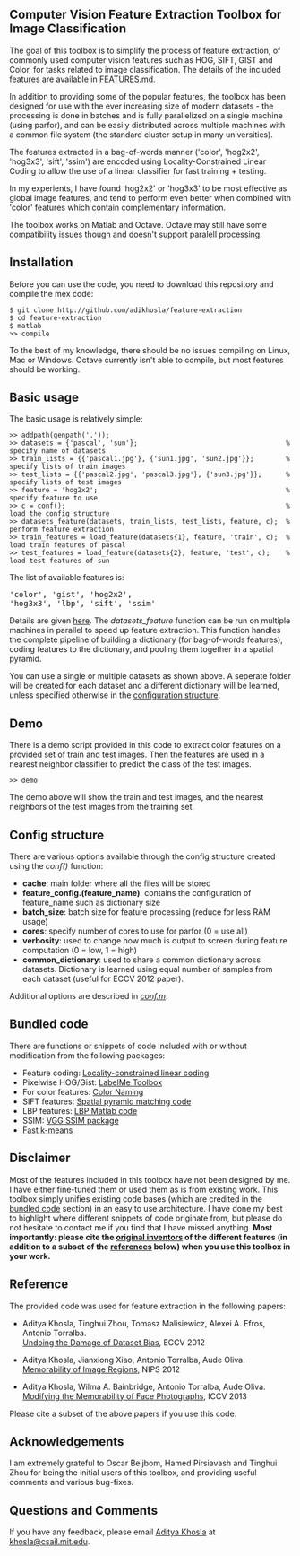 Computer Vision Feature Extraction Toolbox for Image Classification
-------------------------------------------------------------------

The goal of this toolbox is to simplify the process of feature extraction, of commonly used computer vision features such as HOG, SIFT, GIST and Color, for tasks related to image classification. The details of the included features are available in <a href="FEATURES.md">FEATURES.md</a>.

In addition to providing some of the popular features, the toolbox has been designed for use with the ever increasing size of modern datasets - the processing is done in batches and is fully parallelized on a single machine (using parfor), and can be easily distributed across multiple machines with a common file system (the standard cluster setup in many universities).

The features extracted in a bag-of-words manner ('color', 'hog2x2', 'hog3x3', 'sift', 'ssim') are encoded using Locality-Constrained Linear Coding to allow the use of a linear classifier for fast training + testing.

In my experients, I have found 'hog2x2' or 'hog3x3' to be most effective as global image features, and tend to perform even better when combined with 'color' features which contain complementary information.

The toolbox works on Matlab and Octave. Octave may still have some compatibility issues though and doesn't
support paralell processing.

Installation
------------
Before you can use the code, you need to download this repository and compile the mex code:

    $ git clone http://github.com/adikhosla/feature-extraction
    $ cd feature-extraction
    $ matlab
    >> compile
    
To the best of my knowledge, there should be no issues compiling on Linux, Mac or Windows.
Octave currently isn't able to compile, but most features should be working.

Basic usage
-----------

The basic usage is relatively simple:
    
    >> addpath(genpath('.'));
    >> datasets = {'pascal', 'sun'};                                     % specify name of datasets
    >> train_lists = {{'pascal1.jpg'}, {'sun1.jpg', 'sun2.jpg'}};        % specify lists of train images
    >> test_lists = {{'pascal2.jpg', 'pascal3.jpg'}, {'sun3.jpg'}};      % specify lists of test images
    >> feature = 'hog2x2';                                               % specify feature to use 
    >> c = conf();                                                       % load the config structure
    >> datasets_feature(datasets, train_lists, test_lists, feature, c);  % perform feature extraction
    >> train_features = load_feature(datasets{1}, feature, 'train', c);  % load train features of pascal
    >> test_features = load_feature(datasets{2}, feature, 'test', c);    % load test features of sun

The list of available features is: <pre>'color', 'gist', 'hog2x2', 'hog3x3', 'lbp', 'sift', 'ssim'</pre> 

Details are given <a href="FEATURES.md">here</a>. The <i>datasets_feature</i> function can be run on multiple machines in parallel to speed up feature extraction. This function handles the complete pipeline of building a dictionary (for bag-of-words features), coding features to the dictionary, and pooling them together in a spatial pyramid.

You can use a single or multiple datasets as shown above. A seperate folder will be created for each dataset and a different dictionary will be learned, unless specified otherwise in the <a href="#config-structure">configuration structure</a>.

Demo
----

There is a demo script provided in this code to extract color features on a provided set of train and test images. Then the features are used in a nearest neighbor classifier to predict the class of the test images.

    >> demo

The demo above will show the train and test images, and the nearest neighbors of the test images from the training set.

Config structure
----------------

There are various options available through the config structure created using the <i>conf()</i> function:
 - <b>cache</b>: main folder where all the files will be stored
 - <b>feature_config.(feature_name)</b>: contains the configuration of feature_name such as dictionary size
 - <b>batch_size</b>: batch size for feature processing (reduce for less RAM usage)
 - <b>cores</b>: specify number of cores to use for parfor (0 = use all)
 - <b>verbosity</b>: used to change how much is output to screen during feature computation (0 = low, 1 = high)
 - <b>common_dictionary</b>: used to share a common dictionary across datasets. Dictionary is learned using equal number of samples from each dataset (useful for ECCV 2012 paper).

Additional options are described in <i><a href="util/conf.m">conf.m</a></i>.

Bundled code
------------
There are functions or snippets of code included with or without modification from the following packages:
 - Feature coding: <a href="http://www.ifp.illinois.edu/~jyang29/codes/CVPR10-LLC.rar">Locality-constrained linear coding</a>
 - Pixelwise HOG/Gist: <a href="http://labelme.csail.mit.edu/LabelMeToolbox/LabelMeToolbox.zip">LabelMe Toolbox</a>
 - For color features: <a href="http://lear.inrialpes.fr/people/vandeweijer/code/ColorNaming.tar">Color Naming</a>
 - SIFT features: <a href="http://www.cs.illinois.edu/homes/slazebni/research/SpatialPyramid.zip">Spatial pyramid matching code</a>
 - LBP features: <a href="http://www.cse.oulu.fi/CMV/Downloads/LBPMatlab">LBP Matlab code</a>
 - SSIM: <a href="http://www.robots.ox.ac.uk/~vgg/software/SelfSimilarity/">VGG SSIM package</a>
 - <a href="http://cseweb.ucsd.edu/~elkan/fastkmeans.tar">Fast k-means</a>

Disclaimer
----------

Most of the features included in this toolbox have not been designed by me. I have either fine-tuned them or used them as is from existing work. This toolbox simply unifies existing code bases (which are credited in the <a href="#bundled-code">bundled code</a> section) in an easy to use architecture. I have done my best to highlight where different snippets of code originate from, but please do not hesitate to contact me if you find that I have missed anything. <b>Most importantly: please cite the <a href="FEATURES.md">original inventors</a> of the different features (in addition to a subset of the <a href="#reference">references</a> below) when you use this toolbox in your work.</b>

Reference
---------

The provided code was used for feature extraction in the following papers:
 - Aditya Khosla, Tinghui Zhou, Tomasz Malisiewicz, Alexei A. Efros, Antonio Torralba.
 <br><a href="http://undoingbias.csail.mit.edu">Undoing the Damage of Dataset Bias</a>, ECCV 2012

 - Aditya Khosla, Jianxiong Xiao, Antonio Torralba, Aude Oliva.
 <br><a href="http://people.csail.mit.edu/khosla/projects/regionmem/">Memorability of Image Regions</a>, NIPS 2012

 - Aditya Khosla, Wilma A. Bainbridge, Antonio Torralba, Aude Oliva. 
 <br><a href="http://people.csail.mit.edu/khosla">Modifying the Memorability of Face Photographs</a>, ICCV 2013

Please cite a subset of the above papers if you use this code.

Acknowledgements
----------------

I am extremely grateful to Oscar Beijbom, Hamed Pirsiavash and Tinghui Zhou for being the initial users of this toolbox, and providing useful comments and various bug-fixes.

Questions and Comments
----------------------
If you have any feedback, please email <a href="http://people.csail.mit.edu/khosla">Aditya Khosla</a> at <a href="mailto:khosla@csail.mit.edu">khosla@csail.mit.edu</a>.
